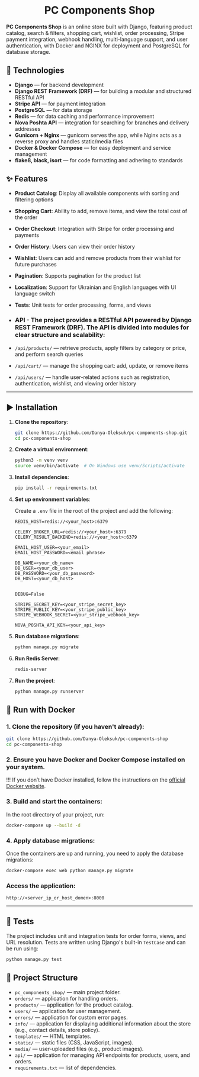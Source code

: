 
<h1 align="center">PC Components Shop </h1>

**PC Components Shop** is an online store built with Django, featuring product catalog, search & filters, shopping cart, wishlist, order processing, Stripe payment integration, webhook handling, multi-language support, and user authentication, with Docker and NGINX for deployment and PostgreSQL for database storage.

## 🔧 Technologies

- **Django** — for backend development
- **Django REST Framework (DRF)** — for building a modular and structured RESTful API
- **Stripe API** — for payment integration
- **PostgreSQL** — for data storage
- **Redis** — for data caching and performance improvement
- **Nova Poshta API** — integration for searching for branches and delivery addresses
- **Gunicorn + Nginx** — gunicorn serves the app, while Nginx acts as a reverse proxy and handles static/media files
- **Docker & Docker Compose** — for easy deployment and service management
- **flake8, black, isort** — for code formatting and adhering to standards


## ✨ Features

- **Product Catalog**: Display all available components with sorting and filtering options
- **Shopping Cart**: Ability to add, remove items, and view the total cost of the order
- **Order Checkout**: Integration with Stripe for order processing and payments
- **Order History**: Users can view their order history
- **Wishlist**: Users can add and remove products from their wishlist for future purchases
- **Pagination**: Supports pagination for the product list
- **Localization**: Support for Ukrainian and English languages with UI language switch
- **Tests**: Unit tests for order processing, forms, and views
- ### API - The project provides a RESTful API powered by Django REST Framework (DRF). The API is divided into modules for clear structure and scalability:

- `/api/products/` — retrieve products, apply filters by category or price, and perform search queries  
- `/api/cart/` — manage the shopping cart: add, update, or remove items  
- `/api/users/` — handle user-related actions such as registration, authentication, wishlist, and viewing order history  

---

## ▶️ Installation

1. **Clone the repository**:
   ```bash
   git clone https://github.com/Danya-Oleksuk/pc-components-shop.git
   cd pc-components-shop
   ```

2. **Create a virtual environment**:
   ```bash
   python3 -m venv venv
   source venv/bin/activate  # On Windows use venv/Scripts/activate
   ```

3. **Install dependencies**:
   ```bash
   pip install -r requirements.txt
   ```

4. **Set up environment variables**:

   Create a `.env` file in the root of the project and add the following:

   ```env
   REDIS_HOST=redis://<your_host>:6379

   CELERY_BROKER_URL=redis://<your_host>:6379
   CELERY_RESULT_BACKEND=redis://<your_host>:6379
    
   EMAIL_HOST_USER=<your_email>
   EMAIL_HOST_PASSWORD=<email phrase>
    
   DB_NAME=<your_db_name>
   DB_USER=<your_db_user>
   DB_PASSWORD=<your_db_password>
   DB_HOST=<your_db_host>

   
   DEBUG=False
   
   STRIPE_SECRET_KEY=<your_stripe_secret_key>
   STRIPE_PUBLIC_KEY=<your_stripe_public_key>
   STRIPE_WEBHOOK_SECRET=<your_stripe_webhook_key>

   NOVA_POSHTA_API_KEY=<your_api_key>
   ```

5. **Run database migrations**:
   ```bash
   python manage.py migrate
   ```
   
6. **Run Redis Server**:
   ```bash
   redis-server
   ```
   
7. **Run the project**:
   ```bash
   python manage.py runserver
   ```


## 🚀 **Run with Docker**

### 1. Clone the repository (if you haven't already):

```bash
git clone https://github.com/Danya-Oleksuk/pc-components-shop
cd pc-components-shop
```

### 2. Ensure you have Docker and Docker Compose installed on your system.

!!! If you don’t have Docker installed, follow the instructions on the [official Docker website](https://www.docker.com/get-started).

### 3. Build and start the containers:

In the root directory of your project, run:

```bash
docker-compose up --build -d
```

### 4. Apply database migrations:

Once the containers are up and running, you need to apply the database migrations:

```bash
docker-compose exec web python manage.py migrate
```

### Access the application:

```
http://<server_ip_or_host_domen>:8000
```
---
   
## 🧪 Tests
The project includes unit and integration tests for order forms, views, and URL resolution. Tests are written using Django's built-in `TestCase` and can be run using:

```bash
python manage.py test
   ```

## 📁 Project Structure

- `pc_components_shop/` — main project folder.
- `orders/` — application for handling orders.
- `products/` — application for the product catalog.
- `users/` — application for user management.
- `errors/` — application for сustom error pages.
- `info/` — application for displaying additional information about the store (e.g., contact details, store policy).
- `templates/` — HTML templates.
- `static/` — static files (CSS, JavaScript, images).
- `media/` — user-uploaded files (e.g., product images).
- `api/` — application for managing API endpoints for products, users, and orders.
- `requirements.txt` — list of dependencies.
